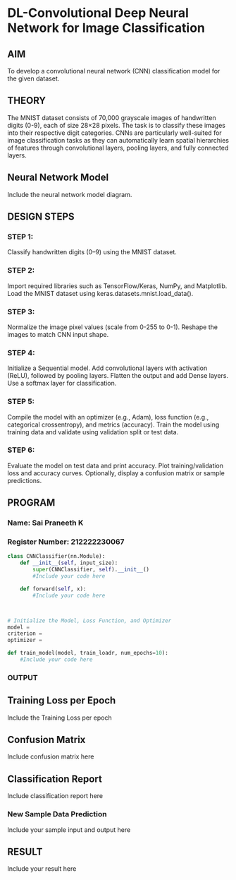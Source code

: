 # DL-Convolutional Deep Neural Network for Image Classification

## AIM
To develop a convolutional neural network (CNN) classification model for the given dataset.

## THEORY
The MNIST dataset consists of 70,000 grayscale images of handwritten digits (0-9), each of size 28×28 pixels. The task is to classify these images into their respective digit categories. CNNs are particularly well-suited for image classification tasks as they can automatically learn spatial hierarchies of features through convolutional layers, pooling layers, and fully connected layers.

## Neural Network Model
Include the neural network model diagram.

## DESIGN STEPS
### STEP 1: 

Classify handwritten digits (0–9) using the MNIST dataset.

### STEP 2: 
Import required libraries such as TensorFlow/Keras, NumPy, and Matplotlib. Load the MNIST dataset using keras.datasets.mnist.load_data().


### STEP 3: 
Normalize the image pixel values (scale from 0-255 to 0-1). Reshape the images to match CNN input shape.


### STEP 4: 
Initialize a Sequential model. Add convolutional layers with activation (ReLU), followed by pooling layers. Flatten the output and add Dense layers. Use a softmax layer for classification.


### STEP 5: 
Compile the model with an optimizer (e.g., Adam), loss function (e.g., categorical crossentropy), and metrics (accuracy). Train the model using training data and validate using validation split or test data.


### STEP 6: 

Evaluate the model on test data and print accuracy. Plot training/validation loss and accuracy curves. Optionally, display a confusion matrix or sample predictions.



## PROGRAM

### Name: Sai Praneeth K 

### Register Number: 212222230067

```python
class CNNClassifier(nn.Module):
    def __init__(self, input_size):
        super(CNNClassifier, self).__init__()
        #Include your code here

    def forward(self, x):
        #Include your code here



# Initialize the Model, Loss Function, and Optimizer
model =
criterion =
optimizer =

def train_model(model, train_loadr, num_epochs=10):
    #Include your code here

```

### OUTPUT

## Training Loss per Epoch

Include the Training Loss per epoch

## Confusion Matrix

Include confusion matrix here

## Classification Report
Include classification report here

### New Sample Data Prediction
Include your sample input and output here

## RESULT
Include your result here
